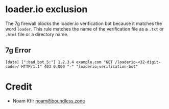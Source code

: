 # loader.io exclusion

The 7g firewall blocks the loader.io verification bot because it matches the word `loader`.
This rule matches the name of the verification file as a `.txt` or `.html` file or a directory name.

## 7g Error

```
[date] [":bad_bot_5:"] 1.2.3.4 example.com "GET /loaderio-<32-digit-code>/ HTTP/1.1" 403 0.000 "-" "loaderio;verification-bot"
```

# Credit

- Noam Kfir <noam@boundless.zone>
